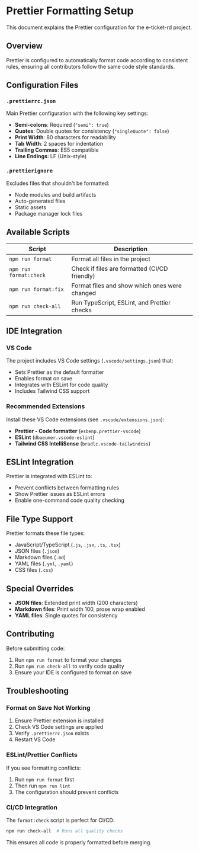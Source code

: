 # Prettier Formatting Setup

This document explains the Prettier configuration for the e-ticket-rd project.

## Overview

Prettier is configured to automatically format code according to consistent rules, ensuring all
contributors follow the same code style standards.

## Configuration Files

### `.prettierrc.json`

Main Prettier configuration with the following key settings:

- **Semi-colons**: Required (`"semi": true`)
- **Quotes**: Double quotes for consistency (`"singleQuote": false`)
- **Print Width**: 80 characters for readability
- **Tab Width**: 2 spaces for indentation
- **Trailing Commas**: ES5 compatible
- **Line Endings**: LF (Unix-style)

### `.prettierignore`

Excludes files that shouldn't be formatted:

- Node modules and build artifacts
- Auto-generated files
- Static assets
- Package manager lock files

## Available Scripts

| Script                 | Description                                   |
| ---------------------- | --------------------------------------------- |
| `npm run format`       | Format all files in the project               |
| `npm run format:check` | Check if files are formatted (CI/CD friendly) |
| `npm run format:fix`   | Format files and show which ones were changed |
| `npm run check-all`    | Run TypeScript, ESLint, and Prettier checks   |

## IDE Integration

### VS Code

The project includes VS Code settings (`.vscode/settings.json`) that:

- Sets Prettier as the default formatter
- Enables format on save
- Integrates with ESLint for code quality
- Includes Tailwind CSS support

### Recommended Extensions

Install these VS Code extensions (see `.vscode/extensions.json`):

- **Prettier - Code formatter** (`esbenp.prettier-vscode`)
- **ESLint** (`dbaeumer.vscode-eslint`)
- **Tailwind CSS IntelliSense** (`bradlc.vscode-tailwindcss`)

## ESLint Integration

Prettier is integrated with ESLint to:

- Prevent conflicts between formatting rules
- Show Prettier issues as ESLint errors
- Enable one-command code quality checking

## File Type Support

Prettier formats these file types:

- JavaScript/TypeScript (`.js`, `.jsx`, `.ts`, `.tsx`)
- JSON files (`.json`)
- Markdown files (`.md`)
- YAML files (`.yml`, `.yaml`)
- CSS files (`.css`)

## Special Overrides

- **JSON files**: Extended print width (200 characters)
- **Markdown files**: Print width 100, prose wrap enabled
- **YAML files**: Single quotes for consistency

## Contributing

Before submitting code:

1. Run `npm run format` to format your changes
2. Run `npm run check-all` to verify code quality
3. Ensure your IDE is configured to format on save

## Troubleshooting

### Format on Save Not Working

1. Ensure Prettier extension is installed
2. Check VS Code settings are applied
3. Verify `.prettierrc.json` exists
4. Restart VS Code

### ESLint/Prettier Conflicts

If you see formatting conflicts:

1. Run `npm run format` first
2. Then run `npm run lint`
3. The configuration should prevent conflicts

### CI/CD Integration

The `format:check` script is perfect for CI/CD:

```bash
npm run check-all  # Runs all quality checks
```

This ensures all code is properly formatted before merging.
